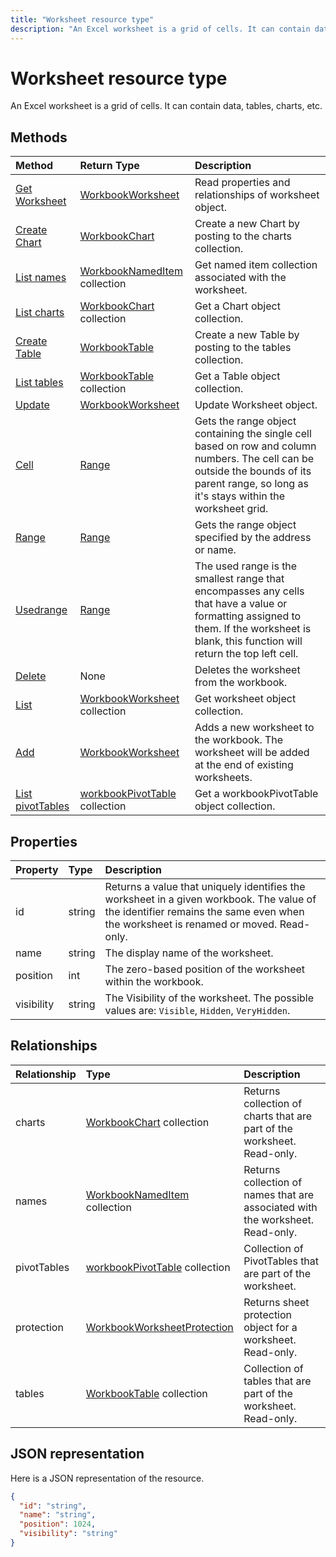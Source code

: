 ---title: "Worksheet resource type"description: "An Excel worksheet is a grid of cells. It can contain data, tables, charts, etc."---# Worksheet resource type

An Excel worksheet is a grid of cells. It can contain data, tables, charts, etc.


## Methods

| Method		   | Return Type	|Description|
|:---------------|:--------|:----------|
|[Get Worksheet](../api/worksheet-get.md) | [WorkbookWorksheet](worksheet.md) |Read properties and relationships of worksheet object.|
|[Create Chart](../api/worksheet-post-charts.md) |[WorkbookChart](chart.md)| Create a new Chart by posting to the charts collection.|
|[List names](../api/worksheet-list-names.md) |[WorkbookNamedItem](nameditem.md) collection| Get named item collection associated with the worksheet.|
|[List charts](../api/worksheet-list-charts.md) |[WorkbookChart](chart.md) collection| Get a Chart object collection.|
|[Create Table](../api/worksheet-post-tables.md) |[WorkbookTable](table.md)| Create a new Table by posting to the tables collection.|
|[List tables](../api/worksheet-list-tables.md) |[WorkbookTable](table.md) collection| Get a Table object collection.|
|[Update](../api/worksheet-update.md) | [WorkbookWorksheet](worksheet.md)	|Update Worksheet object. |
|[Cell](../api/worksheet-cell.md)|[Range](range.md)|Gets the range object containing the single cell based on row and column numbers. The cell can be outside the bounds of its parent range, so long as it's stays within the worksheet grid.|
|[Range](../api/worksheet-range.md)|[Range](range.md)|Gets the range object specified by the address or name.|
|[Usedrange](../api/worksheet-usedrange.md)|[Range](range.md)|The used range is the smallest range that encompasses any cells that have a value or formatting assigned to them. If the worksheet is blank, this function will return the top left cell.|
|[Delete](../api/worksheet-delete.md)|None|Deletes the worksheet from the workbook.|
|[List](../api/worksheet-list.md) | [WorkbookWorksheet](worksheet.md) collection |Get worksheet object collection. |
|[Add](../api/worksheetcollection-add.md)|[WorkbookWorksheet](worksheet.md)|Adds a new worksheet to the workbook. The worksheet will be added at the end of existing worksheets. |
|[List pivotTables](../api/workbookworksheet-list-pivottables.md) |[workbookPivotTable](workbookpivottable.md) collection| Get a workbookPivotTable object collection.|

## Properties
| Property	   | Type	|Description|
|:---------------|:--------|:----------|
|id|string|Returns a value that uniquely identifies the worksheet in a given workbook. The value of the identifier remains the same even when the worksheet is renamed or moved. Read-only.|
|name|string|The display name of the worksheet.|
|position|int|The zero-based position of the worksheet within the workbook.|
|visibility|string|The Visibility of the worksheet. The possible values are: `Visible`, `Hidden`, `VeryHidden`.|

## Relationships
| Relationship | Type	|Description|
|:---------------|:--------|:----------|
|charts|[WorkbookChart](chart.md) collection|Returns collection of charts that are part of the worksheet. Read-only.|
|names|[WorkbookNamedItem](nameditem.md) collection|Returns collection of names that are associated with the worksheet. Read-only.|
|pivotTables|[workbookPivotTable](workbookpivottable.md) collection| Collection of PivotTables that are part of the worksheet. |
|protection|[WorkbookWorksheetProtection](worksheetprotection.md)|Returns sheet protection object for a worksheet. Read-only.|
|tables|[WorkbookTable](table.md) collection|Collection of tables that are part of the worksheet. Read-only.|

## JSON representation

Here is a JSON representation of the resource.

<!--{
  "blockType": "resource",
  "optionalProperties": [],
  "keyProperty": "id",
  "baseType": "microsoft.graph.entity",
  "@odata.type": "microsoft.graph.workbookWorksheet"
}-->

```json
{
  "id": "string",
  "name": "string",
  "position": 1024,
  "visibility": "string"
}

```

<!-- uuid: 8fcb5dbc-d5aa-4681-8e31-b001d5168d79
2015-10-25 14:57:30 UTC -->
<!-- {
  "type": "#page.annotation",
  "description": "Worksheet resource",
  "keywords": "",
  "section": "documentation",
  "tocPath": ""
}-->
